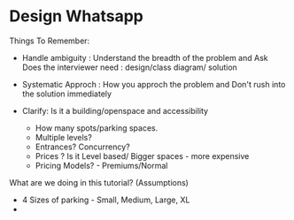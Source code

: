 # Design Whatsapp

Things To Remember:
+ Handle ambiguity : Understand the breadth of the problem and Ask Does the interviewer need  : design/class diagram/ solution
+ Systematic Approch : How you approch the problem and Don't rush into the solution immediately


+ Clarify:  Is it a building/openspace and accessibility
	+  How many spots/parking spaces.
	+  Multiple levels?
	+  Entrances? Concurrency?
	+  Prices ? Is it Level based/ Bigger spaces - more expensive
	+  Pricing Models?  - Premiums/Normal
	
What are we doing in this tutorial? (Assumptions)
+ 4 Sizes of parking - Small, Medium, Large, XL
+ 

	 
	 
 
